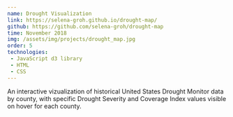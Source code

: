 ```yaml
---
name: Drought Visualization
link: https://selena-groh.github.io/drought-map/
github: https://github.com/selena-groh/drought-map
time: November 2018
img: /assets/img/projects/drought_map.jpg
order: 5
technologies:
 - JavaScript d3 library
 - HTML
 - CSS
---
```

An interactive vizualization of historical United States Drought Monitor data by county, with specific Drought Severity and Coverage Index values visible on hover for each county.
